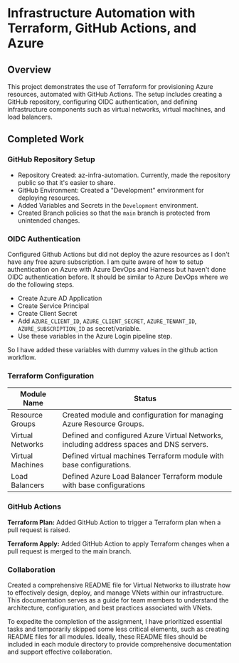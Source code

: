 # Infrastructure Automation with Terraform, GitHub Actions, and Azure

## Overview

This project demonstrates the use of Terraform for provisioning Azure resources, automated with GitHub Actions. The setup includes creating a GitHub repository, configuring OIDC authentication, and defining infrastructure components such as virtual networks, virtual machines, and load balancers.

## Completed Work

### GitHub Repository Setup

- Repository Created: az-infra-automation. Currently, made the repository public so that it's easier to share.
- GitHub Environment: Created a "Development" environment for deploying resources.
- Added Variables and Secrets in the `Development` environment.
- Created Branch policies so that the `main` branch is protected from unintended changes.

### OIDC Authentication

Configured Github Actions but did not deploy the azure resources as I don't have any free azure subscription. I am quite aware of how to setup authentication on Azure with Azure DevOps and Harness but haven't done OIDC authentication before. It should be similar to Azure DevOps where we do the following steps.

- Create Azure AD Application
- Create Service Principal
- Create Client Secret
- Add `AZURE_CLIENT_ID`, `AZURE_CLIENT_SECRET`, `AZURE_TENANT_ID`, `AZURE_SUBSCRIPTION_ID` as secret/variable.
- Use these variables in the Azure Login pipeline step.

So I have added these variables with dummy values in the github action workflow.

### Terraform Configuration

| Module Name      | Status                                                                                   |
| ---------------- | ---------------------------------------------------------------------------------------- |
| Resource Groups  | Created module and configuration for managing Azure Resource Groups.                     |
| Virtual Networks | Defined and configured Azure Virtual Networks, including address spaces and DNS servers. |
| Virtual Machines | Defined virtual machines Terraform module with base configurations.                      |
| Load Balancers   | Defined Azure Load Balancer Terraform module with base configurations                    |

### GitHub Actions

**Terraform Plan:** Added GitHub Action to trigger a Terraform plan when a pull request is raised.

**Terraform Apply:** Added GitHub Action to apply Terraform changes when a pull request is merged to the main branch.

### Collaboration

Created a comprehensive README file for Virtual Networks to illustrate how to effectively design, deploy, and manage VNets within our infrastructure. This documentation serves as a guide for team members to understand the architecture, configuration, and best practices associated with VNets.

To expedite the completion of the assignment, I have prioritized essential tasks and temporarily skipped some less critical elements, such as creating README files for all modules. Ideally, these README files should be included in each module directory to provide comprehensive documentation and support effective collaboration.
